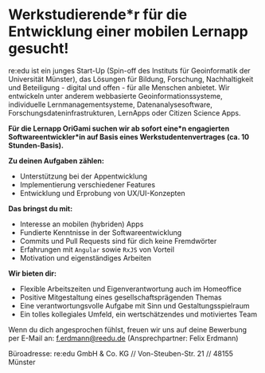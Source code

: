 # Werkstudierende\*r für die Entwicklung einer mobilen Lernapp gesucht!

re:edu ist ein junges Start-Up (Spin-off des Instituts für Geoinformatik der Universität Münster), das Lösungen für Bildung, Forschung, Nachhaltigkeit und Beteiligung - digital und offen - für alle Menschen anbietet. Wir entwickeln unter anderem webbasierte Geoinformationssysteme, individuelle Lernmanagementsysteme, Datenanalysesoftware, Forschungsdateninfrastrukturen, LernApps oder Citizen Science Apps.

**Für die Lernapp OriGami suchen wir ab sofort eine\*n engagierten Softwareentwickler\*in auf Basis eines Werkstudentenvertrages (ca. 10 Stunden-Basis).**

**Zu deinen Aufgaben zählen:**

- Unterstützung bei der Appentwicklung
- Implementierung verschiedener Features
- Entwicklung und Erprobung von UX/UI-Konzepten

**Das bringst du mit:**

- Interesse an mobilen (hybriden) Apps
- Fundierte Kenntnisse in der Softwareentwicklung
- Commits und Pull Requests sind für dich keine Fremdwörter
- Erfahrungen mit `Angular` sowie `RxJS` von Vorteil
- Motivation und eigenständiges Arbeiten

**Wir bieten dir:**

- Flexible Arbeitszeiten und Eigenverantwortung auch im Homeoffice
- Positive Mitgestaltung eines gesellschaftsprägenden Themas
- Eine verantwortungsvolle Aufgabe mit Sinn und Gestaltungsspielraum
- Ein tolles kollegiales Umfeld, ein wertschätzendes und motiviertes Team

Wenn du dich angesprochen fühlst, freuen wir uns auf deine Bewerbung per E-Mail an: f.erdmann@reedu.de (Ansprechpartner: Felix Erdmann)

Büroadresse:
re:edu GmbH \& Co. KG // Von-Steuben-Str. 21 // 48155 Münster

